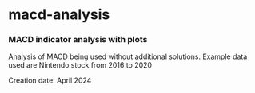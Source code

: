 # macd-analysis
### MACD indicator analysis with plots

Analysis of MACD being used without additional solutions. Example data used are Nintendo stock from 2016 to 2020

Creation date: April 2024
